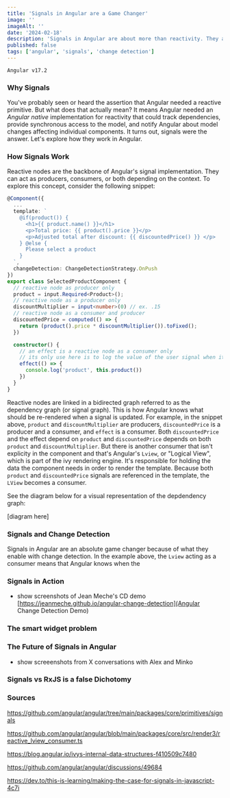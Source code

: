 ```yaml
---
title: 'Signals in Angular are a Game Changer'
image: ''
imageAlt: ''
date: '2024-02-18'
description: 'Signals in Angular are about more than reactivity. They are a total game changer for change detection and are already enabling things that were not possible before. Find out what and how here.'
published: false
tags: ['angular', 'signals', 'change detection']
---
```


`Angular v17.2`

### Why Signals

You've probably seen or heard the assertion that Angular needed a reactive primitive. But what does that actually mean? It means Angular needed an _Angular native_ implementation for reactivity that could track dependencies, provide synchronous access to the model, and notify Angular about model changes affecting individual components. It turns out, signals were the answer. Let's explore how they work in Angular.

### How Signals Work

Reactive nodes are the backbone of Angular's signal implementation. They can act as producers, consumers, or both depending on the context. To explore this concept, consider the following snippet:

```typescript
@Component({
  ...
  template: `
    @if(product()) {
      <h1>{{ product.name() }}</h1>
      <p>Total price: {{ product().price }}</p>
      <p>Adjusted total after discount: {{ discountedPrice() }} </p>
    } @else {
      Please select a product
    }
  `,
  changeDetection: ChangeDetectionStrategy.OnPush
})
export class SelectedProductComponent {
  // reactive node as producer only
  product = input.Required<Product>();
  // reactive node as a producer only
  discountMultiplier = input<number>(0) // ex. .15
  // reactive node as a consumer and producer
  discountedPrice = computed(() => {
    return (product().price * discountMultiplier()).toFixed();
  })

  constructor() {
    // an effect is a reactive node as a consumer only
    // its only use here is to log the value of the user signal when it changes
    effect(() => {
      console.log('product', this.product())
    })
  }
}
```

Reactive nodes are linked in a bidirected graph referred to as the dependency graph (or signal graph). This is how Angular knows what should be re-rendered when a signal is updated. For example, in the snippet above, `product` and `discountMultiplier` are producers, `discountedPrice` is a producer and a consumer, and `effect` is a consumer. Both `discountedPrice` and the effect depend on `product` and `discountedPrice` depends on both `product` and `discountMultiplier`. But there is another consumer that isn't explicity in the component and that's Angular's `Lview`, or "Logical View", which is part of the ivy rendering engine. It's responsible for holding the data the component needs in order to render the template. Because both `product` and `discountedPrice` signals are referenced in the template, the `LView` becomes a consumer.

See the diagram below for a visual representation of the depdendency graph:

[diagram here]

### Signals and Change Detection

Signals in Angular are an absolute game changer because of what they enable with change detection. In the example above, the `Lview` acting as a consumer means that Angular knows when the

### Signals in Action

- show screenshots of Jean Meche's CD demo
  [https://jeanmeche.github.io/angular-change-detection](Angular Change Detection Demo)

### The smart widget problem

### The Future of Signals in Angular

- show screeenshots from X conversations with Alex and Minko

### Signals vs RxJS is a false Dichotomy

### Sources

https://github.com/angular/angular/tree/main/packages/core/primitives/signals

https://github.com/angular/angular/blob/main/packages/core/src/render3/reactive_lview_consumer.ts

https://blog.angular.io/ivys-internal-data-structures-f410509c7480

https://github.com/angular/angular/discussions/49684

https://dev.to/this-is-learning/making-the-case-for-signals-in-javascript-4c7i
